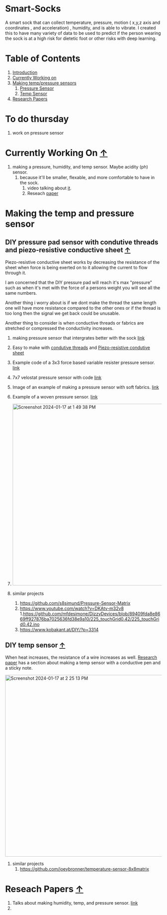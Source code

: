 # Smart-Socks <a name="introduction"></a>
A smart sock that can collect temperature, pressure, motion ( x,y,z axis and coordinates , and acceleration) , humidity, and is able to vibrate. I created this to have many variety of data to be used to predict if the person wearing the sock is at a high risk for dietetic foot or other risks with deep learning. 


# Table of Contents <a name = "table"></a>
1. [Introduction](#introduction)
2. [Currently Working on](#current)
3. [Making temp/pressure sensors](#diysensor)
    1. [Pressure Sensor](#pressure)
    2. [Temp Sensor](#temp)
4. [Research Papers](#research)

# To do thursday 
1. work on pressure sensor

# Currently Working On <a name = "current"></a> <a class="top-link hide" href="#table">↑</a>

1. making a pressure, humidity, and temp sensor. Maybe acidity (ph) sensor. 
    1. because it'll be smaller, flexable, and more comfortable to have in the sock.
        1. video talking about [it](https://www.youtube.com/watch?v=uVS2WyRxELw).
        2. Reseach [paper](https://www.researchgate.net/publication/295396824_Paper_Skin_Multisensory_Platform_for_Simultaneous_Environmental_Monitoring)
       

# Making the temp and pressure sensor <a name = "diysensor"></a>

## DIY pressure pad sensor with condutive threads and piezo-resistive conductive sheet <a name= "pressure"></a> <a class="top-link hide" href="#table">↑</a>


Piezo-resistive conductive sheet works by decreasing the resistance of the sheet when force is being exerted on to it allowing the current to flow through it. 

I am concerned that the DIY pressure pad will reach it's max "pressure" such as when it's met with the force of a persons weight you will see all the same numbers. 

Another thing i worry about is if we dont make the thread the same length one will have more resistance compared to the other ones or if the thread is too long then the signal we get back could be unusable.

Another thing to consider is when conductive threads or fabrics are stretched or compressed the conductivity increases. 

1. making pressure sensor that intergrates better with the sock [link](https://www.instructables.com/Pressure-Sensing-Sock-Attachment/)
2.  Easy to make with [condutive threads](https://www.sparkfun.com/products/10867) and [Piezo-resistive condutive sheet](https://www.adafruit.com/product/1361)

3. Example code of a 3x3 force based variable resister pressure sensor. [link](https://www.kobakant.at/DIY/?p=7943)
4. 7x7 velostat pressure sensor with code [link](https://www.kobakant.at/DIY/?p=7443)
5. Image of an example of making a pressure sensor with soft fabrics. [link](https://www.kobakant.at/DIY/?p=7651)
6. Example of a woven pressure sensor. [link](https://www.kobakant.at/DIY/?p=6005)
7. <img width="583" alt="Screenshot 2024-01-17 at 1 49 38 PM" src="https://github.com/jaekim24/Smart_Sock/assets/62858192/b55459c6-325d-4982-8c53-6823d05c908f">
8. similar projects
    1. https://github.com/s8simund/Pressure-Sensor-Matrix
    2. https://www.youtube.com/watch?v=DKAtv-m32v8
        1.https://github.com/mfdesimone/DizzyDevices/blob/89409fda8e8669ff927876ba7025636fd38e9a10/225_touchGrid0.42/225_touchGrid0.42.ino
    3. https://www.kobakant.at/DIY/?p=3314

## DIY temp sensor <a name = "temp"></a> <a class="top-link hide" href="#table">↑</a>

When heat increases, the resistance of a wire increases as well. [Research paper](https://www.researchgate.net/publication/295396824_Paper_Skin_Multisensory_Platform_for_Simultaneous_Environmental_Monitoring) has a section about making a temp sensor with a conductive pen and a sticky note. 

<img width="583" alt="Screenshot 2024-01-17 at 2 25 13 PM" src="https://github.com/jaekim24/Smart_Sock/assets/62858192/12e8bd84-4b35-4468-bad7-3690acb26f83">

1. similar projects
    1. https://github.com/joeybronner/temperature-sensor-8x8matrix 

# Reseach Papers <a name = "research"></a> <a class="top-link hide" href="#table">↑</a>
1. Talks about making humidity, temp, and pressure sensor. [link](https://www.researchgate.net/publication/295396824_Paper_Skin_Multisensory_Platform_for_Simultaneous_Environmental_Monitoring)
2. 

 
